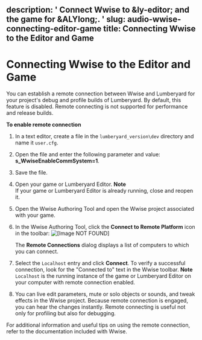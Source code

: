description: ' Connect Wwise to &ly-editor; and the game for &ALYlong;. '
slug: audio-wwise-connecting-editor-game
title: Connecting Wwise to the Editor and Game
---
# Connecting Wwise to the Editor and Game<a name="audio-wwise-connecting-editor-game"></a>

You can establish a remote connection between Wwise and Lumberyard for your project's debug and profile builds of Lumberyard\. By default, this feature is disabled\. Remote connecting is not supported for performance and release builds\.

**To enable remote connection**

1. In a text editor, create a file in the `lumberyard_version\dev` directory and name it `user.cfg`\.

1. Open the file and enter the following parameter and value: **s\_WwiseEnableCommSystem=1**\.

1. Save the file\.

1. Open your game or Lumberyard Editor\.
**Note**  
If your game or Lumberyard Editor is already running, close and reopen it\.

1. Open the Wwise Authoring Tool and open the Wwise project associated with your game\.

1. In the Wwise Authoring Tool, click the **Connect to Remote Platform** icon in the toolbar: ![\[Image NOT FOUND\]](http://docs.aws.amazon.com/lumberyard/latest/userguide/images/audio/audio-wwise-remote-connection.png) 

   The **Remote Connections** dialog displays a list of computers to which you can connect\.

1. Select the `Localhost` entry and click **Connect**\. To verify a successful connection, look for the "Connected to" text in the Wwise toolbar\.
**Note**  
`Localhost` is the running instance of the game or Lumberyard Editor on your computer with remote connection enabled\.

1. You can live edit parameters, mute or solo objects or sounds, and tweak effects in the Wwise project\. Because remote connection is engaged, you can hear the changes instantly\. Remote connecting is useful not only for profiling but also for debugging\.

For additional information and useful tips on using the remote connection, refer to the documentation included with Wwise\.